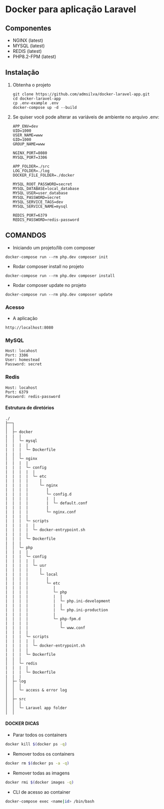 # Docker para aplicação Laravel

## Componentes

- NGINX (latest)
- MYSQL (latest)
- REDIS (latest)
- PHP8.2-FPM (latest)

## Instalação

1. Obtenha o projeto

    ```
    git clone https://github.com/admsilva/docker-laravel-app.git
    cd docker-laravel-app
    cp .env-example .env
    docker-compose up -d --build
    ```

2. Se quiser você pode alterar as variáveis de ambiente no arquivo .env:

    ```
    APP_ENV=dev
    UID=1000
    USER_NAME=www
    GID=1000
    GROUP_NAME=www

    NGINX_PORT=8080
    MYSQL_PORT=3306

    APP_FOLDER=./src
    LOG_FOLDER=./log
    DOCKER_FILE_FOLDER=./docker

    MYSQL_ROOT_PASSWORD=secret
    MYSQL_DATABASE=local_database
    MYSQL_USER=user_database
    MYSQL_PASSWORD=secret
    MYSQL_SERVICE_TAGS=dev
    MYSQL_SERVICE_NAME=mysql

    REDIS_PORT=6379
    REDIS_PASSWORD=redis-password
    ```

## COMANDOS

* Iniciando um projeto/lib com composer
```
docker-compose run --rm php.dev composer init
```

* Rodar composer install no projeto
```
docker-compose run --rm php.dev composer install
```

* Rodar composer update no projeto
```
docker-compose run --rm php.dev composer update
```

### Acesso 

* A aplicação
```
http://localhost:8080
```

### MySQL

```
Host: locahost
Port: 3306
User: homestead
Password: secret
```

### Redis

```
Host: locahost
Port: 6379
Password: redis-password
```

#### Estrutura de diretórios

```
./
├──┐
│  │ 
│  ├─ docker
|  |  |
│  │  └─ mysql
|  |  |  |
|  |  |  └─ Dockerfile
|  |  |
│  │  └─ nginx
|  |  |  |
|  |  |  └─ config
|  |  |  |  |
|  |  |  |  └─ etc
|  |  |  |     |
|  |  |  |     └─ nginx
|  |  |  |        |
|  |  |  |        └─ config.d
|  |  |  |        |  |
|  |  |  |        |  └─ default.conf
|  |  |  |        |
|  |  |  |        └─ nginx.conf
|  |  |  |
|  |  |  └─ scripts
|  |  |  |  |
|  |  |  |  └─ docker-entrypoint.sh
|  |  |  |
|  |  |  └─ Dockerfile
|  |  |
│  │  └─ php
|  |  |  |
|  |  |  └─ config
|  |  |  |  |
|  |  |  |  └─ usr
|  |  |  |     |
|  |  |  |     └─ local
|  |  |  |        |
|  |  |  |        └─ etc
|  |  |  |           |
|  |  |  |           └─ php
|  |  |  |           |  |
|  |  |  |           |  └─ php.ini-development
|  |  |  |           |  |
|  |  |  |           |  └─ php.ini-production
|  |  |  |           |
|  |  |  |           └─ php-fpm.d
|  |  |  |              |
|  |  |  |              └─ www.conf
|  |  |  |
|  |  |  └─ scripts
|  |  |  |  |
|  |  |  |  └─ docker-entrypoint.sh
|  |  |  |
|  |  |  └─ Dockerfile
|  |  |
│  │  └─ redis
|  |  |  |
|  |  |  └─ Dockerfile
|  |  |
│  ├─ log
│  │  │
│  │  └─ access & error log
│  │  
│  ├─ src
│  │  │
│  │  └─ Laravel app folder
│  │  
```

#### DOCKER DICAS

* Parar todos os containers
```sh
docker kill $(docker ps -q)
```
* Remover todos os containers
```sh
docker rm $(docker ps -a -q)
```
* Remover todas as imagens
```sh
docker rmi $(docker images -q)
```
* CLI de acesso ao container
```sh
docker-compose exec <name|id> /bin/bash
```